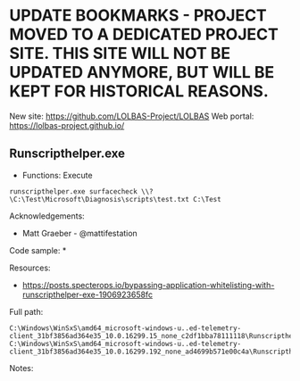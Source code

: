 # UPDATE BOOKMARKS - PROJECT MOVED TO A DEDICATED PROJECT SITE. THIS SITE WILL NOT BE UPDATED ANYMORE, BUT WILL BE KEPT FOR HISTORICAL REASONS.
New site: https://github.com/LOLBAS-Project/LOLBAS
Web portal: https://lolbas-project.github.io/ 
## Runscripthelper.exe

* Functions: Execute

```
runscripthelper.exe surfacecheck \\?\C:\Test\Microsoft\Diagnosis\scripts\test.txt C:\Test
```

Acknowledgements:
* Matt Graeber - @mattifestation
   
Code sample:
*

Resources:
* https://posts.specterops.io/bypassing-application-whitelisting-with-runscripthelper-exe-1906923658fc

Full path:
```
C:\Windows\WinSxS\amd64_microsoft-windows-u..ed-telemetry-client_31bf3856ad364e35_10.0.16299.15_none_c2df1bba78111118\Runscripthelper.exe    
C:\Windows\WinSxS\amd64_microsoft-windows-u..ed-telemetry-client_31bf3856ad364e35_10.0.16299.192_none_ad4699b571e00c4a\Runscripthelper.exe     
```

Notes:



 

   